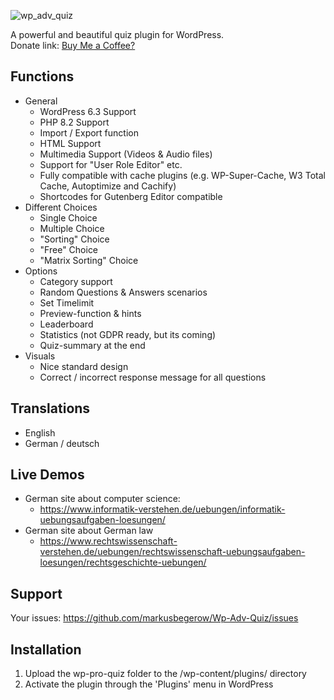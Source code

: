 ![wp_adv_quiz](https://github.com/markusbegerow/wp-adv-quiz/assets/44146279/95dbf755-eea3-42b7-b5e0-4d9a25049e5f)

A powerful and beautiful quiz plugin for WordPress.  
Donate link: <a href="https://www.paypal.com/donate?hosted_button_id=7EL8K7ELFWHSY">Buy Me a Coffee?</a>

## Functions
* General
	* WordPress 6.3 Support
	* PHP 8.2 Support
	* Import / Export function
	* HTML Support
	* Multimedia Support (Videos & Audio files)
	* Support for "User Role Editor" etc.
	* Fully compatible with cache plugins (e.g. WP-Super-Cache, W3 Total Cache, Autoptimize and Cachify)
	* Shortcodes for Gutenberg Editor compatible
* Different Choices 
  	* Single Choice
  	* Multiple Choice
  	* "Sorting" Choice
  	* "Free" Choice
  	* "Matrix Sorting" Choice
* Options
	* Category support
	* Random Questions & Answers scenarios
	* Set Timelimit
	* Preview-function & hints
	* Leaderboard
	* Statistics (not GDPR ready, but its coming)
	* Quiz-summary at the end
* Visuals
	* Nice standard design
	* Correct / incorrect response message for all questions

## Translations
- English 
- German / deutsch


## Live Demos
* German site about computer science: 
 	* https://www.informatik-verstehen.de/uebungen/informatik-uebungsaufgaben-loesungen/
* German site about German law 
	* https://www.rechtswissenschaft-verstehen.de/uebungen/rechtswissenschaft-uebungsaufgaben-loesungen/rechtsgeschichte-uebungen/

## Support
Your issues: https://github.com/markusbegerow/Wp-Adv-Quiz/issues

## Installation

1. Upload the wp-pro-quiz folder to the /wp-content/plugins/ directory
2. Activate the plugin through the 'Plugins' menu in WordPress
